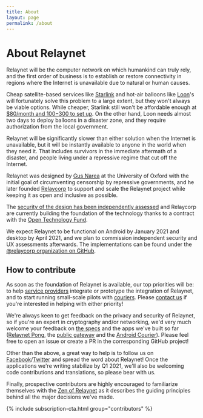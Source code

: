 ```yaml
---
title: About
layout: page
permalink: /about
---
```


# About Relaynet

Relaynet will be the computer network on which humankind can truly rely, and the first order of business is to establish or restore connectivity in regions where the Internet is unavailable due to natural or human causes.

Cheap satellite-based services like [Starlink](https://en.wikipedia.org/wiki/Starlink) and hot-air balloons like [Loon](https://en.wikipedia.org/wiki/Loon_LLC)'s will fortunately solve this problem to a large extent, but they won't always be viable options. While cheaper, Starlink still won't be affordable enough at [$80/month and $100-$300 to set up](https://www.inverse.com/innovation/spacex-starlink-price-launch-date-how-to-see-elon-musks-constellation). On the other hand, Loon needs almost two days to deploy balloons in a disaster zone, and they require authorization from the local government. 

Relaynet will be significantly slower than either solution when the Internet is unavailable, but it will be instantly available to anyone in the world when they need it. That includes survivors in the immediate aftermath of a disaster, and people living under a repressive regime that cut off the Internet.

Relaynet was designed by [Gus Narea](https://gustavo.engineer/) at the University of Oxford with the initial goal of circumventing censorship by repressive governments, and he later founded [Relaycorp](https://relaycorp.tech/) to support and scale the Relaynet project while keeping it as open and inclusive as possible.

The [security of the design has been independently assessed](https://relaynet.network/archives/security-audit-2019-03.pdf) and Relaycorp are currently building the foundation of the technology thanks to a contract with the [Open Technology Fund](https://opentech.fund/).

We expect Relaynet to be functional on Android by January 2021 and desktop by April 2021, and we plan to commission independent security and UX assessments afterwards. The implementations can be found under the [@relaycorp organization on GitHub](https://github.com/relaycorp).

## How to contribute

As soon as the foundation of Relaynet is available, our top priorities will be: to help [service providers](./service-providers) integrate or prototype the integration of Relaynet, and to start running small-scale pilots with [couriers](./couriers). Please [contact us](https://relaycorp.tech/) if you're interested in helping with either priority!

We're always keen to get feedback on the privacy and security of Relaynet, so if you're an expert in cryptography and/or networking, we'd very much welcome your feedback on [the specs](https://specs.relaynet.network/) and the apps we've built so far ([Relaynet Pong](https://github.com/relaycorp/relaynet-pong), the [public gateway](https://github.com/relaycorp/relaynet-internet-gateway) and the [Android Courier](https://github.com/relaycorp/relaynet-courier-android)). Please feel free to open an issue or create a PR in the corresponding GitHub project!

Other than the above, a great way to help is to follow us on [Facebook](https://www.facebook.com/relaynet)/[Twitter](https://www.twitter.com/relaynet_) and spread the word about Relaynet! Once the applications we're writing stabilize by Q1 2021, we'll also be welcoming code contributions and translations, so please bear with us.

Finally, prospective contributors are highly encouraged to familiarize themselves with the [Zen of Relaynet](https://specs.relaynet.network/RS-020) as it describes the guiding principles behind all the major decisions we've made.

{% include subscription-cta.html group="contributors" %}
